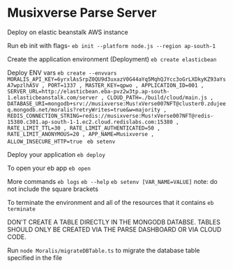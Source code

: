 # Musixverse Parse Server

Deploy on elastic beanstalk AWS instance

Run eb init with flags-
 `eb init --platform node.js --region ap-south-1`

Create the application environment (Deployment)
`eb create elasticbean`

Deploy ENV vars
`eb create --envvars MORALIS_API_KEY=6yrxlAsSrpZ0QU9d3uxazV0G44aYq5MqhQJYcc3oGrLXDkyKZ93aYsA7wpzlhA5V , PORT=1337 , MASTER_KEY=qpwo , APPLICATION_ID=001 , SERVER_URL=http://elasticbean.eba-pvz2w3tp.ap-south-1.elasticbeanstalk.com/server , CLOUD_PATH=./build/cloud/main.js , DATABASE_URI=mongodb+srv://musixverse:Mus!xVerse007NFT@cluster0.zdujeeq.mongodb.net/moralis?retryWrites=true&w=majority , REDIS_CONNECTION_STRING=redis://musixverse:Mus!xVerse007NFT@redis-15380.c301.ap-south-1-1.ec2.cloud.redislabs.com:15380 , RATE_LIMIT_TTL=30 , RATE_LIMIT_AUTHENTICATED=50 , RATE_LIMIT_ANONYMOUS=20 , APP_NAME=Musixverse , ALLOW_INSECURE_HTTP=true `
`eb setenv`

Deploy your application
`eb deploy`

To open your eb app
`eb open`

More commands
`eb logs`
`eb --help`
`eb setenv [VAR_NAME=VALUE]` note: do not include the square brackets

To terminate the environment and all of the resources that it contains
`eb terminate`


DON'T CREATE A TABLE DIRECTLY IN THE MONGODB DATABSE. TABLES SHOULD ONLY BE CREATED VIA THE PARSE DASHBOARD OR VIA CLOUD CODE.

Run `node Moralis/migrateDBTable.ts` to migrate the database table specified in the file